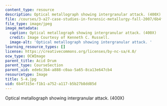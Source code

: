 ```yaml
---
content_type: resource
description: Optical metallograph showing intergranular attack. (400X)
file: /courses/3-a27-case-studies-in-forensic-metallurgy-fall-2007/6b4f315ef1b1a752a117b5b27b8dd85d_5-4.jpg
file_type: image/jpeg
image_metadata:
  caption: Optical metallograph showing intergranular attack. (400X)
  credit: Image Courtesy of Kenneth C. Russell.
  image-alt: 'Optical metallograph showing intergranular attack. '
learning_resource_types: []
license: https://creativecommons.org/licenses/by-nc-sa/4.0/
ocw_type: OCWImage
parent_title: Acid Drum
parent_type: CourseSection
parent_uid: ede6c3b4-a888-c0aa-5a65-8ca13e647cb4
resourcetype: Image
title: 5-4.jpg
uid: 6b4f315e-f1b1-a752-a117-b5b27b8dd85d
---
```

Optical metallograph showing intergranular attack. (400X)